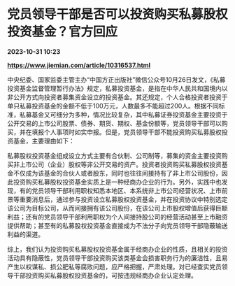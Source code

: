 # 党员领导干部是否可以投资购买私募股权投资基金？官方回应

**2023-10-31 10:23**

**https://www.jiemian.com/article/10316537.html**

中央纪委、国家监委主管主办“中国方正出版社”微信公众号10月26日发文，《私募投资基金监督管理暂行办法》规定，私募投资基金，是指在中华人民共和国境内以非公开方式向投资者募集资金设立的投资基金。其还规定，个人合格投资者投资于单只私募投资基金的金额不低于100万元，人数最多不能超过200人。根据不同标准，私募基金又可细分为多种，情况比较复杂，其中私募证券投资基金主要投资于公开交易的上市公司股票、债券、期货、期权、基金份额等，党员领导干部可以购买，并在填报个人事项时如实申报。但是，党员领导干部不能投资购买私募股权投资基金，主要理由如下：

私募股权投资基金组成设立方式主要有合伙制、公司制等，募集的资金主要投资购买非上市公司（企业）股权等非公开交易的资产。投资者投资购买私募股权投资基金不仅成为该基金的合伙人或者股东，同时也往往间接持有了非上市公司股份，因此投资购买私募股权投资基金实质上是一种经商办企业的行为。另外，实践中也发现，有的党员领导干部利用职权知悉本地区、本系统非上市公司经营状况、上市前景等重要消息后，通过参与投资设立私募股权投资基金，并在投资协议中特别选定该公司为目标公司，从而间接拥有该公司股份，在该公司上市股权增值后获得巨额利益；还有的党员领导干部利用职权为个人间接持股公司的经营活动甚至上市融资提供帮助；甚至有的私募股权投资基金直接成为不法分子向党员领导干部隐蔽输送利益的渠道。

综上，我们认为投资购买私募股权投资基金属于经商办企业的性质，且相关的投资活动具有隐蔽性，党员领导干部投资购买该类基金会损害职务行为的廉洁性，且易产生以权谋私、损公肥私等腐败问题，应严格把握，严肃处理。对已经查实党员领导干部投资购买私募股权投资基金的，可按违规经商办企业认定处理。